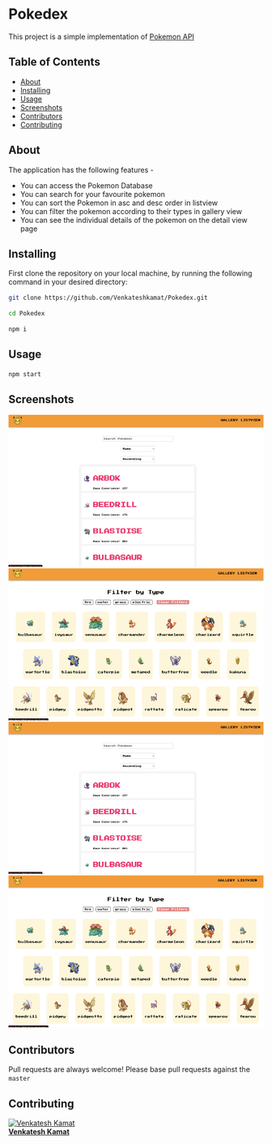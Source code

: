 # Pokedex

This project is a simple implementation of <a href="https://pokeapi.co/" target="_blank">Pokemon API</a>

## Table of Contents

- [About](#about)
- [Installing](#installing)
- [Usage](#usage)
- [Screenshots](#screenshots)
- [Contributors](#contributors)
- [Contributing](#contributing)

## About

The application has the following features -

- You can access the Pokemon Database
- You can search for your favourite pokemon
- You can sort the Pokemon in asc and desc order in listview
- You can filter the pokemon according to their types in gallery view
- You can see the individual details of the pokemon on the detail view page

## Installing

First clone the repository on your local machine, by running the following command in your desired directory:

```sh
git clone https://github.com/Venkateshkamat/Pokedex.git
```

```sh
cd Pokedex
```

```sh
npm i
```

## Usage

```sh
npm start
```

## Screenshots

<img src="./src/assets/SS1.png" width="550" height="300">
<img src="./src/assets/SS2.png" width="550" height="300">
<img src="./src/assets/SS1.png" width="550" height="300">
<img src="./src/assets/SS2.png" width="550" height="300">

## Contributors

Pull requests are always welcome! Please base pull requests against the `master`

## Contributing

<a href="https://github.com/Venkateshkamat"><img src="https://github.com/Venkateshkamat.png" width="135px;" alt="Venkatesh Kamat"/><br /><b>Venkatesh Kamat</b></a>
